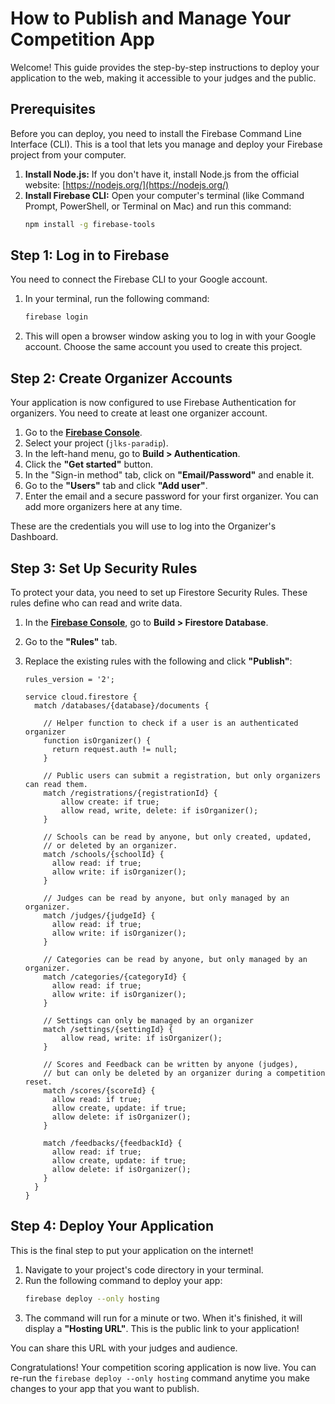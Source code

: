 
# How to Publish and Manage Your Competition App

Welcome! This guide provides the step-by-step instructions to deploy your application to the web, making it accessible to your judges and the public.

## Prerequisites

Before you can deploy, you need to install the Firebase Command Line Interface (CLI). This is a tool that lets you manage and deploy your Firebase project from your computer.

1.  **Install Node.js:** If you don't have it, install Node.js from the official website: [https://nodejs.org/](https://nodejs.org/)
2.  **Install Firebase CLI:** Open your computer's terminal (like Command Prompt, PowerShell, or Terminal on Mac) and run this command:
    ```bash
    npm install -g firebase-tools
    ```

## Step 1: Log in to Firebase

You need to connect the Firebase CLI to your Google account.

1.  In your terminal, run the following command:
    ```bash
    firebase login
    ```
2.  This will open a browser window asking you to log in with your Google account. Choose the same account you used to create this project.

## Step 2: Create Organizer Accounts

Your application is now configured to use Firebase Authentication for organizers. You need to create at least one organizer account.

1.  Go to the **[Firebase Console](https://console.firebase.google.com/)**.
2.  Select your project (`jlks-paradip`).
3.  In the left-hand menu, go to **Build > Authentication**.
4.  Click the **"Get started"** button.
5.  In the "Sign-in method" tab, click on **"Email/Password"** and enable it.
6.  Go to the **"Users"** tab and click **"Add user"**.
7.  Enter the email and a secure password for your first organizer. You can add more organizers here at any time.

These are the credentials you will use to log into the Organizer's Dashboard.

## Step 3: Set Up Security Rules

To protect your data, you need to set up Firestore Security Rules. These rules define who can read and write data.

1.  In the **[Firebase Console](https://console.firebase.google.com/)**, go to **Build > Firestore Database**.
2.  Go to the **"Rules"** tab.
3.  Replace the existing rules with the following and click **"Publish"**:

    ```
    rules_version = '2';

    service cloud.firestore {
      match /databases/{database}/documents {

        // Helper function to check if a user is an authenticated organizer
        function isOrganizer() {
          return request.auth != null;
        }

        // Public users can submit a registration, but only organizers can read them.
        match /registrations/{registrationId} {
            allow create: if true;
            allow read, write, delete: if isOrganizer();
        }

        // Schools can be read by anyone, but only created, updated,
        // or deleted by an organizer.
        match /schools/{schoolId} {
          allow read: if true;
          allow write: if isOrganizer();
        }

        // Judges can be read by anyone, but only managed by an organizer.
        match /judges/{judgeId} {
          allow read: if true;
          allow write: if isOrganizer();
        }

        // Categories can be read by anyone, but only managed by an organizer.
        match /categories/{categoryId} {
          allow read: if true;
          allow write: if isOrganizer();
        }
        
        // Settings can only be managed by an organizer
        match /settings/{settingId} {
            allow read, write: if isOrganizer();
        }

        // Scores and Feedback can be written by anyone (judges),
        // but can only be deleted by an organizer during a competition reset.
        match /scores/{scoreId} {
          allow read: if true;
          allow create, update: if true;
          allow delete: if isOrganizer();
        }

        match /feedbacks/{feedbackId} {
          allow read: if true;
          allow create, update: if true;
          allow delete: if isOrganizer();
        }
      }
    }
    ```

## Step 4: Deploy Your Application

This is the final step to put your application on the internet!

1.  Navigate to your project's code directory in your terminal.
2.  Run the following command to deploy your app:
    ```bash
    firebase deploy --only hosting
    ```
3.  The command will run for a minute or two. When it's finished, it will display a **"Hosting URL"**. This is the public link to your application!

You can share this URL with your judges and audience.

Congratulations! Your competition scoring application is now live. You can re-run the `firebase deploy --only hosting` command anytime you make changes to your app that you want to publish.

    